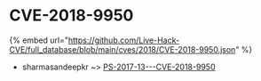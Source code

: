 # CVE-2018-9950
{% embed url="https://github.com/Live-Hack-CVE/full_database/blob/main/cves/2018/CVE-2018-9950.json" %}

* sharmasandeepkr ~> [PS-2017-13---CVE-2018-9950](https://www.alice-snow.ru/2018/database/cve-2018-9950/ps-2017-13---cve-2018-9950-sharmasandeepkr)
